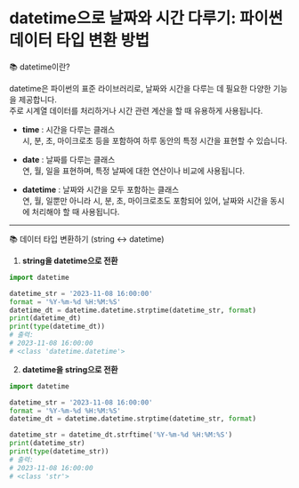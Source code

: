 # datetime으로 날짜와 시간 다루기: 파이썬 데이터 타입 변환 방법

📚 datetime이란?

datetime은 파이썬의 표준 라이브러리로, 날짜와 시간을 다루는 데 필요한 다양한 기능을 제공합니다.  
주로 시계열 데이터를 처리하거나 시간 관련 계산을 할 때 유용하게 사용됩니다.

- **time** : 시간을 다루는 클래스  
  시, 분, 초, 마이크로초 등을 포함하여 하루 동안의 특정 시간을 표현할 수 있습니다.

- **date** : 날짜를 다루는 클래스  
  연, 월, 일을 표현하며, 특정 날짜에 대한 연산이나 비교에 사용됩니다.

- **datetime** : 날짜와 시간을 모두 포함하는 클래스  
  연, 월, 일뿐만 아니라 시, 분, 초, 마이크로초도 포함되어 있어, 날짜와 시간을 동시에 처리해야 할 때 사용됩니다.

---

📚 데이터 타입 변환하기 (string ↔ datetime)

1. **string을 datetime으로 전환**

~~~python
import datetime

datetime_str = '2023-11-08 16:00:00'
format = '%Y-%m-%d %H:%M:%S'
datetime_dt = datetime.datetime.strptime(datetime_str, format)
print(datetime_dt)
print(type(datetime_dt))
# 출력:
# 2023-11-08 16:00:00
# <class 'datetime.datetime'>
~~~

2. **datetime을 string으로 전환**

~~~python
import datetime

datetime_str = '2023-11-08 16:00:00'
format = '%Y-%m-%d %H:%M:%S'
datetime_dt = datetime.datetime.strptime(datetime_str, format)

datetime_str = datetime_dt.strftime('%Y-%m-%d %H:%M:%S')
print(datetime_str)
print(type(datetime_str))
# 출력:
# 2023-11-08 16:00:00
# <class 'str'>
~~~
